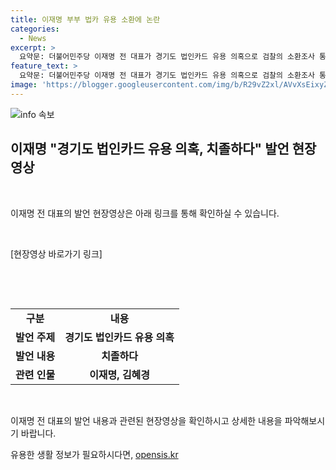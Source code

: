 ```yaml
---
title: 이재명 부부 법카 유용 소환에 논란
categories:
  - News
excerpt: >
  요약문: 더불어민주당 이재명 전 대표가 경기도 법인카드 유용 의혹으로 검찰의 소환조사 통보를 받았고, 이에 대해 치졸하다며 일갈했습니다. 자세한 발언 내용은 [현장영상]에서 확인할 수 있습니다. 클릭해서 더 알아보세요!
feature_text: >
  요약문: 더불어민주당 이재명 전 대표가 경기도 법인카드 유용 의혹으로 검찰의 소환조사 통보를 받았고, 이에 대해 치졸하다며 일갈했습니다. 자세한 발언 내용은 [현장영상]에서 확인할 수 있습니다. 클릭해서 더 알아보세요!
image: 'https://blogger.googleusercontent.com/img/b/R29vZ2xl/AVvXsEixyZcFfHzMRdzZMjFBmAUKJYCLCGyLL1o632UiGVXcaFdKo_bkvkuCioo0uUKlGfBVcT3P84aROyZIXSBEx3Aw5nCQ3pTgDom1WDC4m8eifvWiAmWEEVb4x6G_l8C0QH225ldMjyaFvpxGEBGNO37VmDTDMHGhJPq73UglMfDca1-0aw/s1600/blogspot.png'
---
```


<p><img src="https://blogger.googleusercontent.com/img/b/R29vZ2xl/AVvXsEixyZcFfHzMRdzZMjFBmAUKJYCLCGyLL1o632UiGVXcaFdKo_bkvkuCioo0uUKlGfBVcT3P84aROyZIXSBEx3Aw5nCQ3pTgDom1WDC4m8eifvWiAmWEEVb4x6G_l8C0QH225ldMjyaFvpxGEBGNO37VmDTDMHGhJPq73UglMfDca1-0aw/s1600/blogspot.png" alt="info 속보" /></p>

<h2 data-ke-size="size26">이재명 "경기도 법인카드 유용 의혹, 치졸하다" 발언 현장영상</h2>

<p data-ke-size="size16">&nbsp;</p>

<p>이재명 전 대표의 발언 현장영상은 아래 링크를 통해 확인하실 수 있습니다.</p>

<p data-ke-size="size16">&nbsp;</p>

<p>[현장영상 바로가기 링크]</p>

<p data-ke-size="size16">&nbsp;</p>

<p data-ke-size="size16">&nbsp;</p>

<table>
  <tbody>
    <tr>
      <td style="text-align: center; height: 17px;"><b>구분</b></td>
      <td style="text-align: center; height: 17px;"><b>내용</b></td>
    </tr>
    <tr>
      <td style="text-align: center; height: 17px;"><b>발언 주제</b></td>
      <td style="text-align: center; height: 17px;"><b>경기도 법인카드 유용 의혹</b></td>
    </tr>
    <tr>
      <td style="text-align: center; height: 17px;"><b>발언 내용</b></td>
      <td style="text-align: center; height: 17px;"><b>치졸하다</b></td>
    </tr>
    <tr>
      <td style="text-align: center; height: 17px;"><b>관련 인물</b></td>
      <td style="text-align: center; height: 17px;"><b>이재명, 김혜경</b></td>
    </tr>
  </tbody>
</table>

<p data-ke-size="size16">&nbsp;</p>

<p>이재명 전 대표의 발언 내용과 관련된 현장영상을 확인하시고 상세한 내용을 파악해보시기 바랍니다.</p>
유용한 생활 정보가 필요하시다면, <a href="https://opensis.kr" rel="dofollow">opensis.kr</a>



